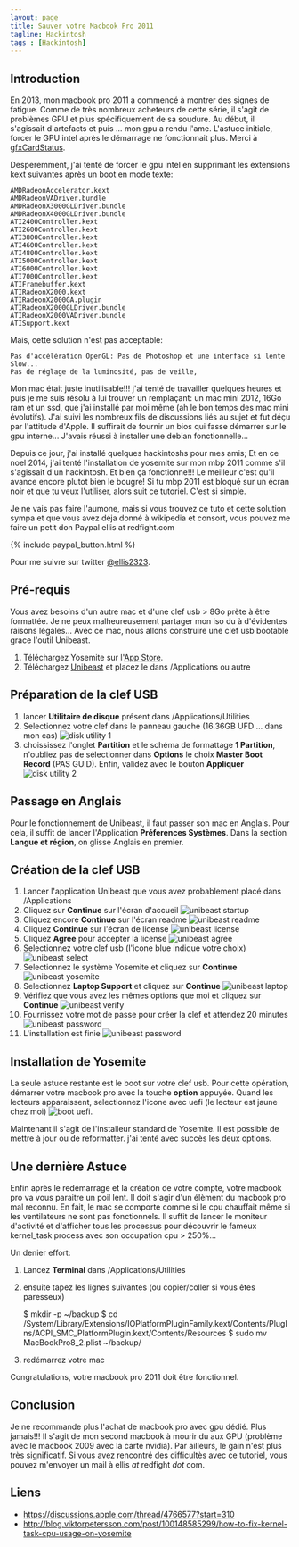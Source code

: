 ```yaml
---
layout: page
title: Sauver votre Macbook Pro 2011
tagline: Hackintosh
tags : [Hackintosh]
---
```


## Introduction

En 2013, mon macbook pro 2011 a commencé à montrer des signes de fatigue. Comme
de très nombreux acheteurs de cette série, il s'agit de problèmes GPU et plus spécifiquement
de sa soudure. Au début, il s'agissait d'artefacts et puis ... mon gpu a rendu l'ame. L'astuce initiale, forcer le GPU intel après le démarrage ne fonctionnait plus. Merci à [gfxCardStatus](https://gfx.io/).

Desperemment, j'ai tenté de forcer le gpu intel en supprimant les extensions kext suivantes après un boot en mode texte:

	AMDRadeonAccelerator.kext
	AMDRadeonVADriver.bundle
	AMDRadeonX3000GLDriver.bundle
	AMDRadeonX4000GLDriver.bundle
	ATI2400Controller.kext
	ATI2600Controller.kext
	ATI3800Controller.kext
	ATI4600Controller.kext
	ATI4800Controller.kext
	ATI5000Controller.kext
	ATI6000Controller.kext
	ATI7000Controller.kext
	ATIFramebuffer.kext
	ATIRadeonX2000.kext
	ATIRadeonX2000GA.plugin
	ATIRadeonX2000GLDriver.bundle
	ATIRadeonX2000VADriver.bundle
	ATISupport.kext

Mais, cette solution n'est pas acceptable:

	Pas d'accélération OpenGL: Pas de Photoshop et une interface si lente Slow...
	Pas de réglage de la luminosité, pas de veille,

Mon mac était juste inutilisable!!! j'ai tenté de travailler quelques heures et puis je me suis résolu à lui trouver un remplaçant: un mac mini 2012, 16Go ram et un ssd, que
j'ai installé par moi même (ah le bon temps des mac mini évolutifs). J'ai suivi les nombreux fils de discussions liés au sujet et fut déçu par l'attitude d'Apple. Il suffirait de fournir un bios qui fasse démarrer sur le gpu interne... J'avais réussi à installer une debian fonctionnelle...

Depuis ce jour, j'ai installé quelques hackintoshs pour mes amis; Et en ce noel 2014, j'ai tenté l'installation de yosemite sur mon mbp 2011 comme s'il s'agissait d'un hackintosh. Et bien ça fonctionne!!! Le meilleur c'est qu'il avance encore plutot bien le bougre!
Si tu mbp 2011 est bloqué sur un écran noir et que tu veux l'utiliser, alors suit ce tutoriel. C'est si simple.

Je ne vais pas faire l'aumone, mais si vous trouvez ce tuto et cette solution sympa et que vous avez déja donné à wikipedia et consort, vous pouvez me faire un petit don Paypal ellis at redfight.com

{% include paypal_button.html %} 

Pour me suivre sur twitter [@ellis2323](https://twitter.com/ellis2323).

## Pré-requis

Vous avez besoins d'un autre mac et d'une clef usb > 8Go prète à être formattée. Je ne peux
malheureusement partager mon iso du à d'évidentes raisons légales... Avec ce mac, nous allons construire une clef usb bootable grace l'outil Unibeast.

 1. Téléchargez Yosemite sur l'[App Store](https://itunes.apple.com/fr/app/os-x-yosemite/id915041082?mt=12).
 2. Téléchargez [Unibeast](http://www.unibeast.com/) et placez le dans /Applications ou autre

## Préparation de la clef USB

 1. lancer **Utilitaire de disque** présent dans /Applications/Utilities 
 2. Selectionnez votre clef dans le panneau gauche (16.36GB UFD ... dans mon cas) ![disk utility 1](disk_utility_1.png)
 3. choississez l'onglet **Partition** et le schéma de formattage **1 Partition**, n'oubliez pas de sélectionner dans **Options** le choix **Master Boot Record** (PAS GUID). Enfin, validez avec le bouton **Appliquer**![disk utility 2](disk_utility_2.png)

## Passage en Anglais

Pour le fonctionnement de Unibeast, il faut passer son mac en Anglais. Pour cela, il suffit
de lancer l'Application **Préferences Systèmes**. Dans la section **Langue et région**, on glisse Anglais en premier.

## Création de la clef USB

 1. Lancer l'application Unibeast que vous avez probablement placé dans /Applications
 2. Cliquez sur **Continue** sur l'écran d'accueil ![unibeast startup](unibeast_startup.png)
 3. Cliquez encore **Continue** sur l'écran readme ![unibeast readme](unibeast_readme.png)
 4. Cliquez **Continue** sur l'écran de license ![unibeast license](unibeast_license.png)
 5. Cliquez **Agree** pour accepter la license ![unibeast agree](unibeast_agree.png)
 6. Selectionnez votre clef usb (l'icone blue indique votre choix) ![unibeast select](unibeast_selectusbkey.png)
 7. Selectionnez le système Yosemite et cliquez sur **Continue** ![unibeast yosemite](unibeast_yosemite.png)
 8. Selectionnez **Laptop Support** et cliquez sur **Continue** ![unibeast laptop](unibeast_laptop.png)
 9. Vérifiez que vous avez les mêmes options que moi et cliquez sur **Continue** ![unibeast verify](unibeast_verify.png)
 10. Fournissez votre mot de passe pour créer la clef et attendez 20 minutes ![unibeast password](unibeast_password.png)
 11. L'installation est finie ![unibeast password](unibeast_end.png)

## Installation de Yosemite

La seule astuce restante est le boot sur votre clef usb. Pour cette opération, démarrer votre macbook pro avec la touche **option** appuyée. Quand les lecteurs apparaissent,
selectionnez l'icone avec uefi (le lecteur est jaune chez moi) ![boot uefi](boot_uefi.png).

Maintenant il s'agit de l'installeur standard de Yosemite. Il est possible de mettre à jour
ou de reformatter. j'ai tenté avec succès les deux options.

## Une dernière Astuce

Enfin après le redémarrage et la création de votre compte, votre macbook pro va vous paraitre un poil lent. Il doit s'agir d'un élèment du macbook pro mal reconnu. En fait,
le mac se comporte comme si le cpu chauffait même si les ventilateurs ne sont pas fonctionnels. Il suffit de lancer le moniteur d'activité et d'afficher tous les processus
pour découvrir le fameux kernel_task process avec son occupation cpu > 250%... 

Un denier effort:

 1. Lancez **Terminal** dans /Applications/Utilities
 2. ensuite tapez les lignes suivantes (ou copier/coller si vous êtes paresseux)

	$ mkdir -p ~/backup
	$ cd /System/Library/Extensions/IOPlatformPluginFamily.kext/Contents/PlugIns/ACPI_SMC_PlatformPlugin.kext/Contents/Resources
	$ sudo mv MacBookPro8_2.plist ~/backup/

3. redémarrez votre mac

Congratulations, votre macbook pro 2011 doit être fonctionnel. 

## Conclusion

Je ne recommande plus l'achat de macbook pro avec gpu dédié. Plus jamais!!! Il s'agit de mon second macbook à mourir du aux GPU (problème avec le macbook 2009 avec la carte nvidia). Par ailleurs, le gain n'est plus très significatif. Si vous avez rencontré des difficultès avec ce tutoriel, vous pouvez m'envoyer un mail à ellis _at_ redfight _dot_ com. 


## Liens

- https://discussions.apple.com/thread/4766577?start=310
- http://blog.viktorpetersson.com/post/100148585299/how-to-fix-kernel-task-cpu-usage-on-yosemite
